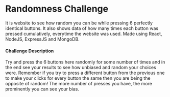 # Randomness Challenge

It is website to see how random you can be while pressing 6 perfectly identical buttons. It also shows data of how many times each button was pressed cumulatively, everytime the website was used. Made using React, NodeJS, ExpressJS and MongoDB.


#### Challenge Description
Try and press the 6 buttons here randomly for some number of times and in the end see your results to see how unbiased and random your choices were. Remember if you try to press a different button from the previous one to make your clicks for every button the same then you are being the opposite of random! The more number of presses you have, the more prominently you can see your bias.
